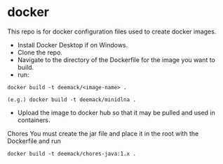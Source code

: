 # docker
This repo is for docker configuration files used to create docker images.

- Install Docker Desktop if on Windows.
- Clone the repo.
- Navigate to the directory of the Dockerfile for the image you want to build.
- run:
````
docker build -t deemack/<image-name> .

(e.g.) docker build -t deemack/minidlna .
````
- Upload the image to docker hub so that it may be pulled and used in containers.

Chores
You must create the jar file and place it in the root with the Dockerfile and run
````
docker build -t deemack/chores-java:1.x .
````
